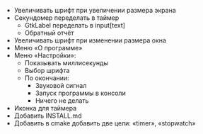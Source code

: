 - Увеличивать шрифт при увеличении размера экрана
- Секундомер переделать в таймер
    - GtkLabel переделать в input[text]
    - Обратный отчёт
- Увеличивать шрифт при изменении размера окна
- Меню «О программе»
- Меню «Настройки»:
    - Показывать миллисекунды
    - Выбор шрифта
    - По окончании:
        - Звуковой сигнал
        - Запуск программы в консоли
        - Ничего не делать
- Иконка для таймера
- Добавить INSTALL.md
- Добавить в cmake добавить две цели: «timer», «stopwatch» 
